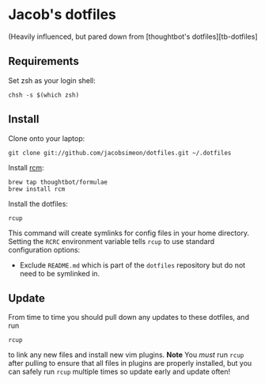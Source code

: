 Jacob's dotfiles
===================

(Heavily influenced, but pared down from [thoughtbot's dotfiles][tb-dotfiles]

Requirements
------------

Set zsh as your login shell:

    chsh -s $(which zsh)

Install
-------

Clone onto your laptop:

    git clone git://github.com/jacobsimeon/dotfiles.git ~/.dotfiles

Install [rcm](https://github.com/thoughtbot/rcm):

    brew tap thoughtbot/formulae
    brew install rcm

Install the dotfiles:

    rcup

This command will create symlinks for config files in your home directory.
Setting the `RCRC` environment variable tells `rcup` to use standard
configuration options:

* Exclude `README.md` which is part of the `dotfiles` repository but do not need
  to be symlinked in.

Update
------

From time to time you should pull down any updates to these dotfiles, and run

    rcup

to link any new files and install new vim plugins. **Note** You _must_ run
`rcup` after pulling to ensure that all files in plugins are properly installed,
but you can safely run `rcup` multiple times so update early and update often!
